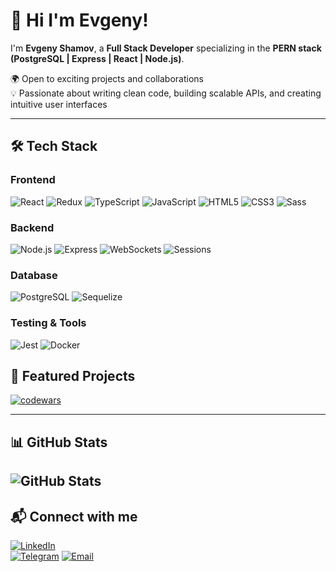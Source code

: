 # 👋 Hi I'm Evgeny!  

I'm **Evgeny Shamov**, a **Full Stack Developer** specializing in the **PERN stack (PostgreSQL | Express | React | Node.js)**.  

🌍 Open to exciting projects and collaborations  
💡 Passionate about writing clean code, building scalable APIs, and creating intuitive user interfaces  

---

## 🛠️ Tech Stack  

### Frontend
![React](https://img.shields.io/badge/React-20232a?logo=react&logoColor=61dafb)
![Redux](https://img.shields.io/badge/Redux-764ABC?logo=redux&logoColor=white)
![TypeScript](https://img.shields.io/badge/TypeScript-3178C6?logo=typescript&logoColor=white)
![JavaScript](https://img.shields.io/badge/JavaScript-F7DF1E?logo=javascript&logoColor=black)
![HTML5](https://img.shields.io/badge/HTML5-E34F26?logo=html5&logoColor=white)
![CSS3](https://img.shields.io/badge/CSS3-1572B6?logo=css3&logoColor=white)
![Sass](https://img.shields.io/badge/Sass-CC6699?logo=sass&logoColor=white)

### Backend
![Node.js](https://img.shields.io/badge/Node.js-43853d?logo=node.js&logoColor=white)
![Express](https://img.shields.io/badge/Express.js-000000?logo=express&logoColor=white)
![WebSockets](https://img.shields.io/badge/WebSockets-339933?logo=websockets&logoColor=white)
![Sessions](https://img.shields.io/badge/Sessions-6f42c1?logo=none&logoColor=white)

### Database
![PostgreSQL](https://img.shields.io/badge/PostgreSQL-316192?logo=postgresql&logoColor=white)
![Sequelize](https://img.shields.io/badge/Sequelize-52B0E7?logo=sequelize&logoColor=white)

### Testing & Tools
![Jest](https://img.shields.io/badge/Jest-C21325?logo=jest&logoColor=white)
![Docker](https://img.shields.io/badge/Docker-2496ED?logo=docker&logoColor=white)


## 🚀 Featured Projects  

[![codewars](https://www.codewars.com/users/evgenycodes/badges/large)](https://www.codewars.com//users/evgenycodes) 

---

## 📊 GitHub Stats  

![GitHub Stats](https://github-readme-stats.vercel.app/api?username=evgenycodes&show_icons=true&theme=radical)  
---

## 📬 Connect with me  

[![LinkedIn](https://img.shields.io/badge/LinkedIn-blue?logo=linkedin&logoColor=white)](https://www.linkedin.com/in/evgeny-shamov/)  
[![Telegram](https://img.shields.io/badge/Telegram-2CA5E0?logo=telegram&logoColor=white)](https://t.me/evgenys1)
[![Email](https://img.shields.io/badge/Email-D14836?logo=gmail&logoColor=white)](mailto:evgenyshamov.jobs@gmail.com) 
